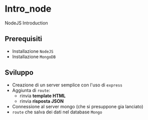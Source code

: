 # Intro_node
NodeJS Introduction

## Prerequisiti
- Installazione `NodeJS`
- Installazione `MongoDB`

## Sviluppo
- Creazione di un server semplice con l'uso di `express`
- Aggiunta di `route`:
  - rinvia **template HTML**
  - rinvia **risposta JSON**
- Connessione al server mongo (che si presuppone gia lanciato)
- `route` che salva dei dati nel database `Mongo`
